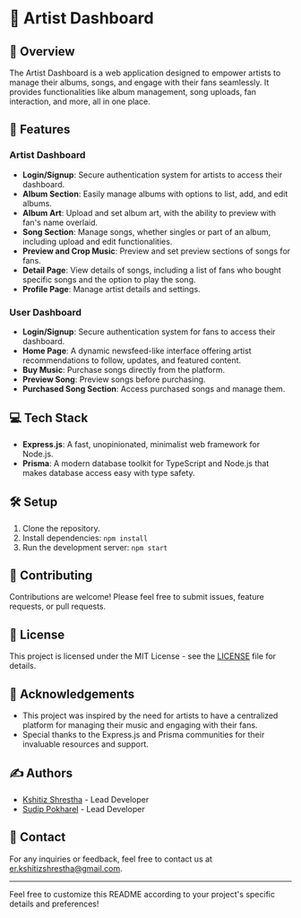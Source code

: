 # 🎨 Artist Dashboard

## 📝 Overview

The Artist Dashboard is a web application designed to empower artists to manage their albums, songs, and engage with their fans seamlessly. It provides functionalities like album management, song uploads, fan interaction, and more, all in one place.

## 🚀 Features

### Artist Dashboard

- **Login/Signup**: Secure authentication system for artists to access their dashboard.
- **Album Section**: Easily manage albums with options to list, add, and edit albums.
- **Album Art**: Upload and set album art, with the ability to preview with fan's name overlaid.
- **Song Section**: Manage songs, whether singles or part of an album, including upload and edit functionalities.
- **Preview and Crop Music**: Preview and set preview sections of songs for fans.
- **Detail Page**: View details of songs, including a list of fans who bought specific songs and the option to play the song.
- **Profile Page**: Manage artist details and settings.

### User Dashboard

- **Login/Signup**: Secure authentication system for fans to access their dashboard.
- **Home Page**: A dynamic newsfeed-like interface offering artist recommendations to follow, updates, and featured content.
- **Buy Music**: Purchase songs directly from the platform.
- **Preview Song**: Preview songs before purchasing.
- **Purchased Song Section**: Access purchased songs and manage them.

## 💻 Tech Stack

- **Express.js**: A fast, unopinionated, minimalist web framework for Node.js.
- **Prisma**: A modern database toolkit for TypeScript and Node.js that makes database access easy with type safety.

## 🛠️ Setup

1. Clone the repository.
2. Install dependencies: `npm install`
3. Run the development server: `npm start`

## 🤝 Contributing

Contributions are welcome! Please feel free to submit issues, feature requests, or pull requests.

## 📄 License

This project is licensed under the MIT License - see the [LICENSE](LICENSE) file for details.

## 🙏 Acknowledgements

- This project was inspired by the need for artists to have a centralized platform for managing their music and engaging with their fans.
- Special thanks to the Express.js and Prisma communities for their invaluable resources and support.

## ✍️ Authors

- [Kshitiz Shrestha](https://github.com/er-kshitiz) - Lead Developer
- [Sudip Pokharel](https://github.com/sudip) - Lead Developer

## 📧 Contact

For any inquiries or feedback, feel free to contact us at [er.kshitizshrestha@gmail.com](mailto:er.kshitizshrestha@gmail.com).

---

Feel free to customize this README according to your project's specific details and preferences!
